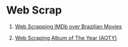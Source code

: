 # Web Scrap

1) [Web Scrapping IMDb over Brazilian Movies](https://github.com/qwchagas/web_scrapping/tree/master/imdb)

2) [Web Scraping Album of The Year (AOTY)](https://github.com/qwchagas/web_scrapping/tree/master/aoty)
 
